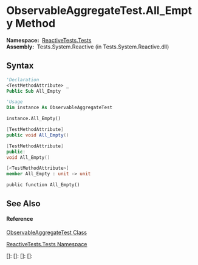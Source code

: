 # ObservableAggregateTest.All\_Empty Method

**Namespace:**  [ReactiveTests.Tests](ReactiveTests.Tests\ReactiveTests.Tests.md)  
**Assembly:**  Tests.System.Reactive (in Tests.System.Reactive.dll)

## Syntax

```vb
'Declaration
<TestMethodAttribute> _
Public Sub All_Empty
```

```vb
'Usage
Dim instance As ObservableAggregateTest

instance.All_Empty()
```

```csharp
[TestMethodAttribute]
public void All_Empty()
```

```c++
[TestMethodAttribute]
public:
void All_Empty()
```

```fsharp
[<TestMethodAttribute>]
member All_Empty : unit -> unit 
```

```jscript
public function All_Empty()
```

## See Also

#### Reference

[ObservableAggregateTest Class](ObservableAggregateTest\ObservableAggregateTest.md)

[ReactiveTests.Tests Namespace](ReactiveTests.Tests\ReactiveTests.Tests.md)

[]: 
[]: 
[]: 
[]: 